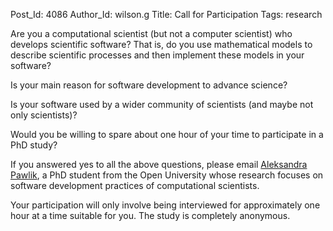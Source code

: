Post_Id: 4086
Author_Id: wilson.g
Title: Call for Participation
Tags: research

<p>Are you a computational scientist (but not a computer scientist) who develops scientific software? That is, do you use mathematical models to describe scientific processes and then implement these models in your software?</p>
<p>Is your main reason for software development to advance science?</p>
<p>Is your software used by a wider community of scientists (and maybe not only scientists)?</p>
<p>Would you be willing to spare about one hour of your time to participate in a PhD study?</p>
<p>If you answered yes to all the above questions, please email <a href="mailto:a.n.pawlik@open.ac.uk">Aleksandra Pawlik</a>, a PhD student from the Open University whose research focuses on software development practices of computational scientists.</p>
<p>Your participation will only involve being interviewed for approximately one hour at a time suitable for you. The study is completely anonymous.</p>
